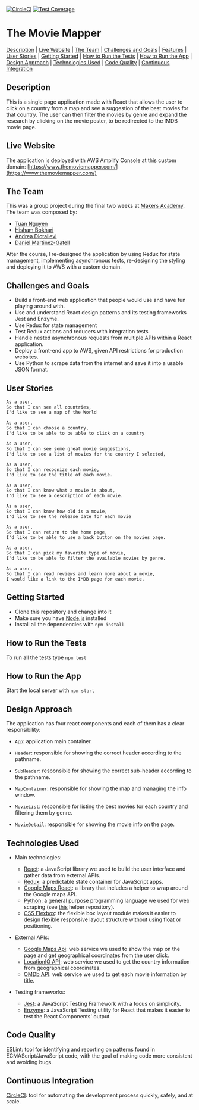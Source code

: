 [![CircleCI](https://circleci.com/gh/AndreaDiotallevi/the-movie-mapper.svg?style=shield)](https://circleci.com/gh/AndreaDiotallevi/the-movie-mapper) [![Test Coverage](https://api.codeclimate.com/v1/badges/2e51fe5571066fd4380b/test_coverage)](https://codeclimate.com/github/AndreaDiotallevi/the-movie-mapper/test_coverage)

# The Movie Mapper

[Description](#description) | [Live Website](#live-website) | [The Team](#the-team) | [Challenges and Goals](#challenges-and-goals) | [Features](#features) | [User Stories](#user-stories) | [Getting Started](#getting-started) | [How to Run the Tests](#how-to-run-the-tests) | [How to Run the App](#how-to-run-the-app) | [Design Approach](#design-approach) | [Technologies Used](#technologies-used) | [Code Quality](#code-quality) | [Continuous Integration](#continuous-integration)

## Description

This is a single page application made with React that allows the user to click on a country from a map and see a suggestion of the best movies for that country. The user can then filter the movies by genre and expand the research by clicking on the movie poster, to be redirected to the IMDB movie page.

## Live Website

The application is deployed with AWS Amplify Console at this custom domain: [https://www.themoviemapper.com/](https://www.themoviemapper.com/)

## The Team

This was a group project during the final two weeks at [Makers Academy](https://makers.tech/). The team was composed by:

* [Tuan Nguyen](https://github.com/TuanNguyen1010)
* [Hisham Bokhari](https://github.com/hishambokhari)
* [Andrea Diotallevi](https://github.com/AndreaDiotallevi)
* [Daniel Martinez-Gatell](https://github.com/denriquem)

After the course, I re-designed the application by using Redux for state management, implementing asynchronous tests, re-designing the styling and deploying it to AWS with a custom domain.

## Challenges and Goals

* Build a front-end web application that people would use and have fun playing around with.
* Use and understand React design patterns and its testing frameworks Jest and Enzyme.
* Use Redux for state management
* Test Redux actions and reducers with integration tests
* Handle nested asynchronous requests from multiple APIs within a React application.
* Deploy a front-end app to AWS, given API restrictions for production websites.
* Use Python to scrape data from the internet and save it into a usable JSON format.

## User Stories

```
As a user,
So that I can see all countries,
I'd like to see a map of the World

As a user,
So that I can choose a country,
I'd like to be able to be able to click on a country

As a user,
So that I can see some great movie suggestions,
I'd like to see a list of movies for the country I selected,

As a user,
So that I can recognize each movie,
I'd like to see the title of each movie.

As a user,
So that I can know what a movie is about,
I'd like to see a description of each movie.

As a user,
So that I can know how old is a movie,
I'd like to see the release date for each movie

As a user,
So that I can return to the home page,
I'd like to be able to use a back button on the movies page.

As a user,
So that I can pick my favorite type of movie,
I'd like to be able to filter the available movies by genre.

As a user,
So that I can read reviews and learn more about a movie,
I would like a link to the IMDB page for each movie.
```

## Getting Started

* Clone this repository and change into it
* Make sure you have [Node.js](https://nodejs.org/en/download/) installed
* Install all the dependencies with ```npm install```

## How to Run the Tests

To run all the tests type ```npm test```

## How to Run the App

Start the local server with ```npm start```

## Design Approach

The application has four react components and each of them has a clear responsibility:

  - ```App```: application main container.
  
  - ```Header```: responsible for showing the correct header according to the pathname.
  
  - ```SubHeader```: responsible for showing the correct sub-header according to the pathname.
  
  - ```MapContainer```: responsible for showing the map and managing the info window.
  
  - ```MovieList```: responsible for listing the best movies for each country and filtering them by genre.
  
  - ```MovieDetail```: responsible for showing the movie info on the page.

## Technologies Used

- Main technologies:
  * [React](https://reactjs.org/): a JavaScript library we used to build the user interface and gather data from external APIs.
  * [Redux](https://redux.js.org/): a predictable state container for JavaScript apps.
  * [Google Maps React](https://www.npmjs.com/package/google-maps-react): a library that includes a helper to wrap around the Google maps API.
  * [Python](https://www.python.org/): a general purpose programming language we used for web scraping (see [this](https://github.com/AndreaDiotallevi/movie-titles-scraper) helper repository).
  * [CSS Flexbox](https://developer.mozilla.org/en-US/docs/Web/CSS/CSS_Flexible_Box_Layout/Basic_Concepts_of_Flexbox): the flexible box layout module makes it easier to design flexible responsive layout structure without using float or positioning.
  
- External APIs:
  * [Google Maps Api](https://developers.google.com/maps/documentation): web service we used to show the map on the page and get geographical coordinates from the user click.
  * [LocationIQ API](https://locationiq.com/docs): web service we used to get the country information from geographical coordinates.
  * [OMDb API](http://www.omdbapi.com/): web service we used to get each movie information by title.
  
  
- Testing frameworks:
  * [Jest](https://jestjs.io/): a JavaScript Testing Framework with a focus on simplicity.
  * [Enzyme](https://www.npmjs.com/package/enzyme): a JavaScript Testing utility for React that makes it easier to test the React Components' output.

## Code Quality

[ESLint](https://eslint.org/): tool for identifying and reporting on patterns found in ECMAScript/JavaScript code, with the goal of making code more consistent and avoiding bugs.

## Continuous Integration

[CircleCI](https://circleci.com/): tool for automating the development process quickly, safely, and at scale.
